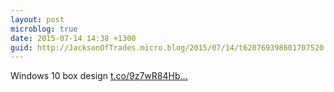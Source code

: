 ```yaml
---
layout: post
microblog: true
date: 2015-07-14 14:38 +1300
guid: http://JacksonOfTrades.micro.blog/2015/07/14/t620769398601707520.html
---
```

Windows 10 box design [t.co/9z7wR84Hb...](http://t.co/9z7wR84HbW)
